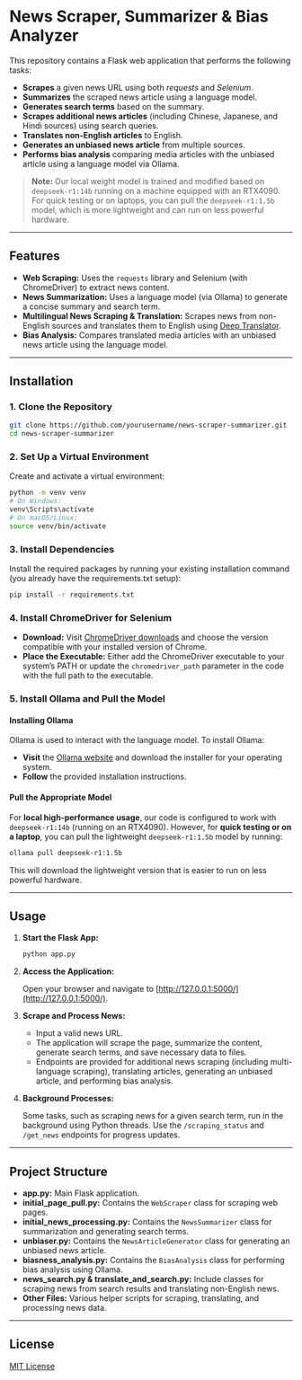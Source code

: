 # News Scraper, Summarizer & Bias Analyzer

This repository contains a Flask web application that performs the following tasks:

- **Scrapes** a given news URL using both _requests_ and _Selenium_.
- **Summarizes** the scraped news article using a language model.
- **Generates search terms** based on the summary.
- **Scrapes additional news articles** (including Chinese, Japanese, and Hindi sources) using search queries.
- **Translates non-English articles** to English.
- **Generates an unbiased news article** from multiple sources.
- **Performs bias analysis** comparing media articles with the unbiased article using a language model via Ollama.

> **Note:** Our local weight model is trained and modified based on `deepseek-r1:14b` running on a machine equipped with an RTX4090. For quick testing or on laptops, you can pull the `deepseek-r1:1.5b` model, which is more lightweight and can run on less powerful hardware.

---

## Features

- **Web Scraping:** Uses the `requests` library and Selenium (with ChromeDriver) to extract news content.
- **News Summarization:** Uses a language model (via Ollama) to generate a concise summary and search term.
- **Multilingual News Scraping & Translation:** Scrapes news from non-English sources and translates them to English using [Deep Translator](https://pypi.org/project/deep-translator/).
- **Bias Analysis:** Compares translated media articles with an unbiased news article using the language model.

---

## Installation

### 1. Clone the Repository

```bash
git clone https://github.com/yourusername/news-scraper-summarizer.git
cd news-scraper-summarizer
```

### 2. Set Up a Virtual Environment

Create and activate a virtual environment:

```bash
python -m venv venv
# On Windows:
venv\Scripts\activate
# On macOS/Linux:
source venv/bin/activate
```

### 3. Install Dependencies

Install the required packages by running your existing installation command (you already have the requirements.txt setup):

```bash
pip install -r requirements.txt
```

### 4. Install ChromeDriver for Selenium

- **Download:** Visit [ChromeDriver downloads](https://chromedriver.chromium.org/downloads) and choose the version compatible with your installed version of Chrome.
- **Place the Executable:** Either add the ChromeDriver executable to your system’s PATH or update the `chromedriver_path` parameter in the code with the full path to the executable.

### 5. Install Ollama and Pull the Model

#### Installing Ollama

Ollama is used to interact with the language model. To install Ollama:

- **Visit** the [Ollama website](https://ollama.ai) and download the installer for your operating system.
- **Follow** the provided installation instructions.

#### Pull the Appropriate Model

For **local high-performance usage**, our code is configured to work with `deepseek-r1:14b` (running on an RTX4090). However, for **quick testing or on a laptop**, you can pull the lightweight `deepseek-r1:1.5b` model by running:

```bash
ollama pull deepseek-r1:1.5b
```

This will download the lightweight version that is easier to run on less powerful hardware.

---

## Usage

1. **Start the Flask App:**

   ```bash
   python app.py
   ```

2. **Access the Application:**

   Open your browser and navigate to [http://127.0.0.1:5000/](http://127.0.0.1:5000/).

3. **Scrape and Process News:**

   - Input a valid news URL.
   - The application will scrape the page, summarize the content, generate search terms, and save necessary data to files.
   - Endpoints are provided for additional news scraping (including multi-language scraping), translating articles, generating an unbiased article, and performing bias analysis.

4. **Background Processes:**

   Some tasks, such as scraping news for a given search term, run in the background using Python threads. Use the `/scraping_status` and `/get_news` endpoints for progress updates.

---

## Project Structure

- **app.py:** Main Flask application.
- **initial_page_pull.py:** Contains the `WebScraper` class for scraping web pages.
- **initial_news_processing.py:** Contains the `NewsSummarizer` class for summarization and generating search terms.
- **unbiaser.py:** Contains the `NewsArticleGenerator` class for generating an unbiased news article.
- **biasness_analysis.py:** Contains the `BiasAnalysis` class for performing bias analysis using Ollama.
- **news_search.py & translate_and_search.py:** Include classes for scraping news from search results and translating non-English news.
- **Other Files:** Various helper scripts for scraping, translating, and processing news data.

---

## License

[MIT License](LICENSE)


